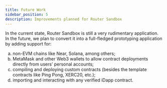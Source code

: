 ```yaml
---
title: Future Work
sidebar_position: 5
description: Improvements planned for Router Sandbox
---
```


In the current state, Router Sandbox is still a very rudimentary application. In the future, we plan to convert it into a full-fledged prototyping application by adding support for:
<ol type="a">
<li> non-EVM chains like Near, Solana, among others;</li>
<li>MetaMask and other Web3 wallets to allow contract deployments directly from users’ personal accounts;</li>
<li>compiling and deploying custom contracts (besides the template contracts like Ping Pong, XERC20, etc.);</li>
<li>importing and interacting with any verified iDapp contract.</li>
</ol>